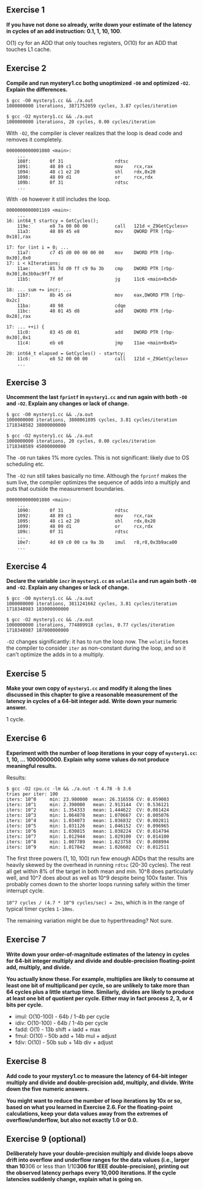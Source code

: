 ## Exercise 1
**If you have not done so already, write down your estimate of the latency in
cycles of an add instruction: 0.1, 1, 10, 100**.

O(1) cy for an ADD that only touches registers, O(10) for an ADD that touches
L1 cache.


## Exercise 2
**Compile and run mystery1.cc bothg unoptimized `-O0` and optimized `-O2`.
Explain the differences.**

```
$ gcc -O0 mystery1.cc && ./a.out
1000000000 iterations, 3871752059 cycles, 3.87 cycles/iteration

$ gcc -O2 mystery1.cc && ./a.out
1000000000 iterations, 20 cycles, 0.00 cycles/iteration
```

With `-O2`, the compiler is clever realizes that the loop is dead code and
removes it completely.

```
0000000000001080 <main>:
    ...
    108f:       0f 31                   rdtsc
    1091:       48 89 c1                mov    rcx,rax
    1094:       48 c1 e2 20             shl    rdx,0x20
    1098:       48 09 d1                or     rcx,rdx
    109b:       0f 31                   rdtsc
    ...
```

With `-O0` however it still includes the loop.

```
0000000000001169 <main>:
    ...
16: int64_t startcy = GetCycles();
    119e:       e8 7a 00 00 00          call   121d <_Z9GetCyclesv>
    11a3:       48 89 45 e8             mov    QWORD PTR [rbp-0x18],rax

17: for (int i = 0; ...
    11a7:       c7 45 d0 00 00 00 00    mov    DWORD PTR [rbp-0x30],0x0
17: i < kIterations;
    11ae:       81 7d d0 ff c9 9a 3b    cmp    DWORD PTR [rbp-0x30],0x3b9ac9ff
    11b5:       7f 0f                   jg     11c6 <main+0x5d>

18: ... sum += incr; ...
    11b7:       8b 45 d4                mov    eax,DWORD PTR [rbp-0x2c]
    11ba:       48 98                   cdqe
    11bc:       48 01 45 d8             add    QWORD PTR [rbp-0x28],rax

17: ... ++i) {
    11c0:       83 45 d0 01             add    DWORD PTR [rbp-0x30],0x1
    11c4:       eb e8                   jmp    11ae <main+0x45>

20: int64_t elapsed = GetCycles() - startcy;
    11c6:       e8 52 00 00 00          call   121d <_Z9GetCyclesv>
    ...
```


## Exercise 3
**Uncomment the last `fprintf` in `mystery1.cc` and run again with both `-O0`
and `-O2`. Explain any changes or lack of change.**

```
$ gcc -O0 mystery1.cc && ./a.out
1000000000 iterations, 3808061895 cycles, 3.81 cycles/iteration
1718348582 38000000000

$ gcc -O2 mystery1.cc && ./a.out
1000000000 iterations, 20 cycles, 0.00 cycles/iteration
1718348589 45000000000
```

The `-O0` run takes 1% more cycles. This is not significant: likely due to OS
scheduling etc.

The `-O2` run still takes basically no time. Although the `fprintf` makes the
sum live, the compiler optimizes the sequence of adds into a multiply and puts
that outside the measurement boundaries.

```
0000000000001080 <main>:
    ...
    1090:       0f 31                   rdtsc
    1092:       48 89 c1                mov    rcx,rax
    1095:       48 c1 e2 20             shl    rdx,0x20
    1099:       48 09 d1                or     rcx,rdx
    109c:       0f 31                   rdtsc
    ...
    10e7:       4d 69 c0 00 ca 9a 3b    imul   r8,r8,0x3b9aca00
    ...
```


## Exercise 4
**Declare the variable `incr` in `mystery1.cc` as `volatile` and run again both
`-O0` and `-O2`. Explain any changes or lack of change.**

```
$ gcc -O0 mystery1.cc && ./a.out
1000000000 iterations, 3811241662 cycles, 3.81 cycles/iteration
1718348983 183000000000

$ gcc -O2 mystery1.cc && ./a.out
1000000000 iterations, 774809918 cycles, 0.77 cycles/iteration
1718348987 187000000000
```

`-O2` changes significantly: it has to run the loop now. The `volatile` forces
the compiler to consider `iter` as non-constant during the loop, and so it can't
optimize the adds in to a multiply.

## Exercise 5
**Make your own copy of `mystery1.cc` and modify it along the lines discussed
in this chapter to give a reasonable measurement of the latency in cycles of a
64-bit integer add. Write down your numeric answer.**

1 cycle.


## Exercise 6
**Experiment with the number of loop iterations in your copy of `mystery1.cc`:
1, 10, ... 1000000000. Explain why some values do not produce meaningful
results.**

Results:

```
$ gcc -O2 cpu.cc -lm && ./a.out -t 4.78 -b 3.6
tries per iter: 100
iters: 10^0     min: 23.900000  mean: 26.316556 CV: 0.059003
iters: 10^1     min: 2.390000   mean: 2.913144  CV: 0.536121
iters: 10^2     min: 1.354333   mean: 1.444622  CV: 0.081424
iters: 10^3     min: 1.064878   mean: 1.070667  CV: 0.005076
iters: 10^4     min: 1.034073   mean: 1.036832  CV: 0.002811
iters: 10^5     min: 1.031126   mean: 1.046152  CV: 0.096965
iters: 10^6     min: 1.030815   mean: 1.038224  CV: 0.014794
iters: 10^7     min: 1.012944   mean: 1.029100  CV: 0.014100
iters: 10^8     min: 1.007789   mean: 1.023758  CV: 0.008994
iters: 10^9     min: 1.017842   mean: 1.026602  CV: 0.012511
```

The first three powers (1, 10, 100) run few enough ADDs that the results are
heavily skewed by the overhead in running `rdtsc` (20-30 cycles). The rest all
get within 8% of the target in both mean and min. 10^8 does particularly well,
and 10^7 does about as well as 10^9 despite being 100x faster.
This probably comes down to the shorter loops running safely within the timer
interrupt cycle.

`10^7 cycles / (4.7 * 10^9 cycles/sec) = 2ms`, which is in the range of typical
timer cycles `1-10ms`.

The remaining variation might be due to hyperthreading? Not sure.


## Exercise 7
**Write down your order-of-magnitude estimates of the latency in cycles for
64-bit integer multiply and divide and double-precision floating-point add,
multiply, and divide.**

**You actually know these. For example, multiplies are likely to consume at
least one bit of multiplicand per cycle, so are unlikely to take more than 64
cycles plus a little startup time. Similarly, divides are likely to produce at
least one bit of quotient per cycle. Either may in fact process 2, 3, or 4 bits
per cycle.**

- imul: O(10-100) - 64b / 1-4b per cycle
- idiv: O(10-100) - 64b / 1-4b per cycle
- fadd: O(1) - 13b shift + iadd + max
- fmul: O(10) - 50b add + 14b mul + adjust
- fdiv: O(10) - 50b sub + 14b div + adjust


## Exercise 8
**Add code to your mystery1.cc to measure the latency of 64-bit integer
multiply and divide and double-precision add, multiply, and divide. Write down
the five numeric answers.**

**You might want to reduce the number of loop iterations by 10x or so, based on
what you learned in Exercise 2.6. For the floating-point calculations, keep
your data values away from the extremes of overflow/underflow, but also not
exactly 1.0 or 0.0.**


## Exercise 9 (optional)
**Deliberately have your double-precision multiply and divide loops above drift
into overflow and underflow ranges for the data values (i.e., larger than
10**306 or less than 1/10**306 for IEEE double-precision), printing out the
observed latency perhaps every 10,000 iterations. If the cycle latencies
suddenly change, explain what is going on.**
